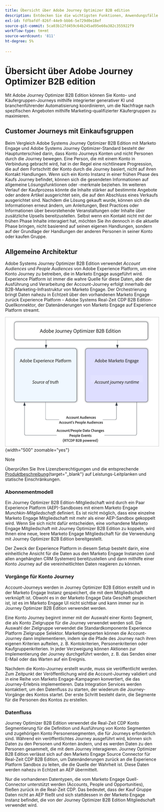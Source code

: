 ```yaml
---
title: Übersicht über Adobe Journey Optimizer B2B edition
description: Entdecken Sie die wichtigsten Funktionen, Anwendungsfälle und Architekturen von Adobe Journey Optimizer B2B Edition.
exl-id: fdfbafdf-826f-44e9-bbb6-5e729d0e18ef
source-git-commit: 5ca03b12fd459c64b245ad95e60a382c355922f9
workflow-type: tm+mt
source-wordcount: '811'
ht-degree: 5%

---
```


# Übersicht über Adobe Journey Optimizer B2B edition

Mit Adobe Journey Optimizer B2B Edition können Sie Konto- und Käufergruppen-Journeys mithilfe integrierter generativer KI und branchenführender Automatisierung koordinieren, um die Nachfrage nach spezifischen Angeboten mithilfe Marketing-qualifizierter Käufergruppen zu maximieren.

## Customer Journeys mit Einkaufsgruppen

Beim Vergleich Adobe Systems Journey Optimizer B2B Edition mit Marketo Engage und Adobe Systems Journey Optimizer-Standard besteht der Hauptunterschied darin, dass Konto Journeys Konten und nicht Personen durch die Journey bewegen. Eine Person, die mit einem Konto in Verbindung gebracht wird, hat in der Regel eine nichtlineare Progression, die auf dem Fortschritt der Konto durch die Journey basiert, nicht auf ihren Kontakt Handlungen. Wenn sich ein Konto Instanz in einer frühen Phase des Kaufs Journey befindet, können sich die gesendeten Informationen auf allgemeine Lösungsfunktionen oder -merkmale beziehen. Im weiteren Verlauf der Kaufprozess könnte die Inhalte stärker auf bestimmte Angebote oder andere Artikel ausgerichtet sein, die auf den Abschluss eines Verkaufs ausgerichtet sind. Nachdem die Lösung gekauft wurde, können sich die Informationen erneut ändern, um Anleitungen, Best Practices oder Informationen über bevorstehende Veranstaltungen oder Inhalte über zusätzliche Upsells bereitzustellen. Selbst wenn ein Kontakt nicht mit der frühen Phase Inhalte interagiert hat, möchten Sie ihn dennoch in die aktuelle Phase bringen, nicht basierend auf seinen eigenen Handlungen, sondern auf der Grundlage der Handlungen der anderen Personen in seiner Konto oder kaufen Gruppe.

## Allgemeine Architektur

Adobe Systems Journey Optimizer B2B Edition verwendet _Account Audiences_ und _People Audiences_ von Adobe Experience Platform, um eine Konto Journey zu betreiben, die in Marketo Engage ausgeführt wird. Experience Platform ist immer die wahre Quelle für diese Daten, aber die Ausführung und Verarbeitung der Account-Journey erfolgt innerhalb der B2B-Marketing-Infrastruktur von Marketo Engage. Der Orchestrierung bringt Daten nahezu in Echtzeit über den vorhandenen Marketo Engage zurück Experience Platform - Adobe Systems Real-Zeit CDP B2B Edition-Quellkonnektor, der Datenänderungen von Marketo Engage auf Experience Platform streamt.

![Hochrangige Datenarchitektur](./assets/high-level-data-architecture.png){width="500" zoomable="yes"}

>[!NOTE]
>
>Überprüfen Sie Ihre Lizenzberechtigungen und die entsprechende [Produktbeschreibung](https://helpx.adobe.com/legal/product-descriptions/adobe-journey-optimizer-b2b.html){target="_blank"} auf Leistungs-Leitplanken und statische Einschränkungen.

### Abonnementmodell

Ein Journey Optimizer B2B Edition-Mitgliedschaft wird durch ein Paar Experience Platform (AEP)-Sandboxes mit einem Marketo Engage _Munchkin-Mitgliedschaft_ definiert. Es ist nicht möglich, dass eine einzelne Marketo Engage Mitgliedschaft mit mehr als einer AEP-Sandbox gekoppelt wird. Wenn Sie sich nicht dafür entscheiden, eine vorhandene Marketo Engage Mitgliedschaft mit Journey Optimizer B2B Edition zu koppeln, wird Ihnen eine neue, leere Marketo Engage Mitgliedschaft für die Verwendung mit Journey Optimizer B2B Edition bereitgestellt.

Der Zweck der Experience Platform in diesem Setup besteht darin, eine einheitliche Ansicht für die Daten aus den Marketo Engage Instanzen (und allen angehängten CRM Systemen) bereitzustellen und dann mithilfe einer Konto Journey auf die vereinheitlichten Daten reagieren zu können.

### Vorgänge für Konto Journey

Account-Journeys werden in Journey Optimizer B2B Edition erstellt und in der Marketo Engage Instanz gespeichert, die mit dem Mitgliedschaft verknüpft ist. Obwohl es in der Marketo Engage Data Geschäft gespeichert ist, ist es im Marketo Engage UI nicht sichtbar und kann immer nur in Journey Optimizer B2B Edition verwendet werden.

Eine Konto Journey beginnt immer mit der Auswahl einer Konto Segment, die als Konto Zielgruppe für die Journey verwendet werden soll. Die Auswahl der Zielgruppe verwendet die Standardkomponente Experience Platform Zielgruppe Selektor. Marketingexperten können die Account-Journey dann implementieren, indem sie die Pfade des Journey nach ihren eigenen Kriterien aufteilen, z. B. Kontokriterien, Personenkriterien oder Kaufgruppenkriterien. In jeder Verzweigung können Aktionen zur Implementierung der Journey durchgeführt werden, z. B. das Senden einer E-Mail oder das Warten auf ein Ereignis.

Nachdem die Konto-Journey erstellt wurde, muss sie veröffentlicht werden. Zum Zeitpunkt der Veröffentlichung wird die Account-Journey validiert und in eine Reihe von Marketo Engage-Kampagnen konvertiert, die das Journey-Erlebnis implementieren. Data Integration Services werden kontaktiert, um den Datenfluss zu starten, der wiederum die Journey-Vorgänge des Kontos startet. Der erste Schritt besteht darin, die Segmente für die Personen des Kontos zu erstellen.

### Datenfluss

Journey Optimizer B2B Edition verwendet die Real-Zeit CDP Konto Segmentierung für die Definition und Ausführung von Konto Segmenten und zugehörigen Konto Personensegmenten, die für Journeys erforderlich sind. Während ein veröffentlichtes Journey ausgeführt wird, können sich Daten zu den Personen und Konten ändern, und es werden Daten zu den Personen gesammelt, die mit dem Journey interagieren. Journey Optimizer B2B Edition verlässt sich auf den Marketo Engage Source Connector für Real-Zeit CDP B2B Edition, um Datenänderungen zurück an die Experience Platform Sandbox zu leiten, die die Quelle der Wahrheit ist.  Diese Daten werden nahezu in Echtzeit an AEP übermittelt.

Nur die vorhandenen Datentypen, die vom Marketo Engage Quell-Connector unterstützt werden (Accounts, People und Opportunities), fließen zurück in die Real-Zeit CDP. Das bedeutet, dass der Kauf Gruppe Daten nicht an AEP fließt und sich stattdessen in der Marketo Engage Instanz befindet, die von der Journey Optimizer B2B Edition Mitgliedschaft verwendet wird.
